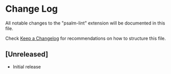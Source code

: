 # Change Log

All notable changes to the "psalm-lint" extension will be documented in this file.

Check [Keep a Changelog](http://keepachangelog.com/) for recommendations on how to structure this file.

## [Unreleased]

- Initial release